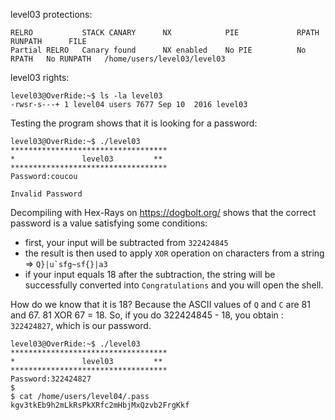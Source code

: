 level03 protections:
```Shell
RELRO           STACK CANARY      NX            PIE             RPATH      RUNPATH      FILE
Partial RELRO   Canary found      NX enabled    No PIE          No RPATH   No RUNPATH   /home/users/level03/level03
```

level03 rights:
```Shell
level03@OverRide:~$ ls -la level03 
-rwsr-s---+ 1 level04 users 7677 Sep 10  2016 level03
```

Testing the program shows that it is looking for a password:
```Shell
level03@OverRide:~$ ./level03
***********************************
*               level03         **
***********************************
Password:coucou

Invalid Password
```

Decompiling with Hex-Rays on https://dogbolt.org/ shows that the correct password is a value satisfying some conditions:
- first, your input will be subtracted from `322424845`
- the result is then used to apply `XOR` operation on characters from a string =>  ```Q}|u`sfg~sf{}|a3```
- if your input equals 18 after the subtraction, the string will be successfully converted into `Congratulations` and you will open the shell.

How do we know that it is 18? Because the ASCII values of `Q` and `C` are 81 and 67. 81 XOR 67 = 18.
So, if you do 322424845 - 18, you obtain : `322424827`, which is our password.

```Shell
level03@OverRide:~$ ./level03
***********************************
*               level03         **
***********************************
Password:322424827
$ 
$ cat /home/users/level04/.pass
kgv3tkEb9h2mLkRsPkXRfc2mHbjMxQzvb2FrgKkf
```